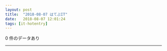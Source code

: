 ```yaml
---
layout: post
title:  "2018-08-07 はてぶIT"
date:   2018-08-07 12:01:24
tags: [it-hotentry]
---
```

0 件のデータあり

<hr>
